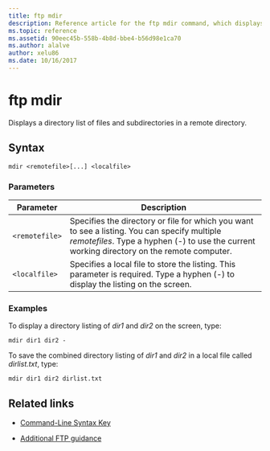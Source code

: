 ```yaml
---
title: ftp mdir
description: Reference article for the ftp mdir command, which displays a directory list of files and subdirectories in a remote directory.
ms.topic: reference
ms.assetid: 90eec45b-558b-4b8d-bbe4-b56d98e1ca70
ms.author: alalve
author: xelu86
ms.date: 10/16/2017
---
```


# ftp mdir



Displays a directory list of files and subdirectories in a remote directory.

## Syntax

```
mdir <remotefile>[...] <localfile>
```

### Parameters

| Parameter | Description |
| --------- | ----------- |
| `<remotefile>` | Specifies the directory or file for which you want to see a listing. You can specify multiple *remotefiles*. Type a hyphen (-) to use the current working directory on the remote computer. |
| `<localfile>` | Specifies a local file to store the listing. This parameter is required. Type a hyphen (-) to display the listing on the screen. |

### Examples

To display a directory listing of *dir1* and *dir2* on the screen, type:

```
mdir dir1 dir2 -
```

To save the combined directory listing of *dir1* and *dir2* in a local file called *dirlist.txt*, type:

```
mdir dir1 dir2 dirlist.txt
```

## Related links

- [Command-Line Syntax Key](command-line-syntax-key.md)

- [Additional FTP guidance](/previous-versions/orphan-topics/ws.10/cc756013(v=ws.10))
